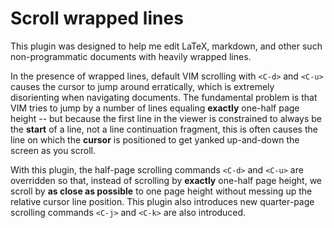 # Scroll wrapped lines
This plugin was designed to help me
edit LaTeX, markdown, and other such non-programmatic
documents with heavily wrapped lines.

In the presence of wrapped lines, default VIM scrolling with `<C-d>` and
`<C-u>` causes the cursor to jump around erratically, which is extremely disorienting
when navigating documents. The fundamental problem is that VIM tries to
jump by a number of lines equaling **exactly** one-half page height
-- but because the first line in the viewer
is constrained to always be the **start** of a line, not a line continuation
fragment, this is often causes the line on which the **cursor** is positioned
to get yanked up-and-down the screen as you scroll.

With this plugin, the half-page scrolling commands `<C-d>` and `<C-u>`
are overridden so that, instead of scrolling by **exactly**
one-half page height, we scroll by **as close as possible** to one page height
without messing up the relative cursor line position.
This plugin also introduces new quarter-page scrolling commands
`<C-j>` and `<C-k>` are also introduced.
